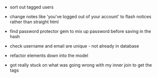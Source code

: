- sort out tagged users
- change notes like 'you've logged out of your account' to flash notices rather than straight html
- find password protector gem to mix up password before saving in the hash
- check username and email are unique - not already in database
- refactor elements down into the model

- got really stuck on what was going wrong with my inner join to get the tags